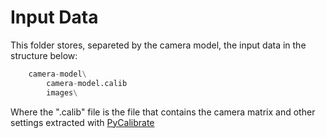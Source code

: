 # Input Data

This folder stores, separeted by the camera model, the input data in the
structure below:

```python
    camera-model\
        camera-model.calib
        images\
```

Where the ".calib" file is the file that contains the camera matrix and other
settings extracted with [PyCalibrate](https://github.com/reconstruct-on-the-fly/pycalibrate)
